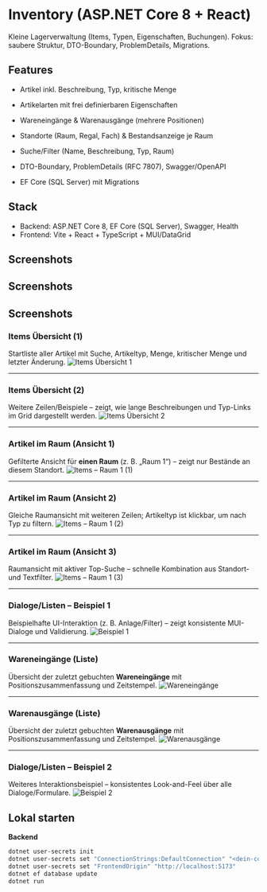 # Inventory (ASP.NET Core 8 + React)

Kleine Lagerverwaltung (Items, Typen, Eigenschaften, Buchungen). Fokus: saubere Struktur, DTO-Boundary, ProblemDetails, Migrations.

## Features

- Artikel inkl. Beschreibung, Typ, kritische Menge

- Artikelarten mit frei definierbaren Eigenschaften

- Wareneingänge &  Warenausgänge (mehrere Positionen)

- Standorte (Raum, Regal, Fach) & Bestandsanzeige je Raum

- Suche/Filter (Name, Beschreibung, Typ, Raum)

- DTO-Boundary, ProblemDetails (RFC 7807), Swagger/OpenAPI

- EF Core (SQL Server) mit Migrations

## Stack
- Backend: ASP.NET Core 8, EF Core (SQL Server), Swagger, Health
- Frontend: Vite + React + TypeScript + MUI/DataGrid

## Screenshots
## Screenshots

## Screenshots

### Items Übersicht (1)
Startliste aller Artikel mit Suche, Artikeltyp, Menge, kritischer Menge und letzter Änderung.
![Items Übersicht 1](docs/screenshots/Screenshot%202025-09-29%20at%2020-35-21%20Items%20%C3%9Cbersicht.png)

---

### Items Übersicht (2)
Weitere Zeilen/Beispiele – zeigt, wie lange Beschreibungen und Typ-Links im Grid dargestellt werden.
![Items Übersicht 2](docs/screenshots/Screenshot%202025-09-29%20at%2020-35-33%20Items%20%C3%9Cbersicht.png)

---

### Artikel im Raum (Ansicht 1)
Gefilterte Ansicht für **einen Raum** (z. B. „Raum 1“) – zeigt nur Bestände an diesem Standort.
![Items – Raum 1 (1)](docs/screenshots/Screenshot%202025-09-29%20at%2020-36-29%20Items%20%E2%80%93%20Raum%201.png)

---

### Artikel im Raum (Ansicht 2)
Gleiche Raumansicht mit weiteren Zeilen; Artikeltyp ist klickbar, um nach Typ zu filtern.
![Items – Raum 1 (2)](docs/screenshots/Screenshot%202025-09-29%20at%2020-36-43%20Items%20%E2%80%93%20Raum%201.png)

---

### Artikel im Raum (Ansicht 3)
Raumansicht mit aktiver Top-Suche – schnelle Kombination aus Standort- und Textfilter.
![Items – Raum 1 (3)](docs/screenshots/Screenshot%202025-09-29%20at%2020-37-00%20Items%20%E2%80%93%20Raum%201.png)

---

### Dialoge/Listen – Beispiel 1
Beispielhafte UI-Interaktion (z. B. Anlage/Filter) – zeigt konsistente MUI-Dialoge und Validierung.
![Beispiel 1](docs/screenshots/Screenshot%202025-09-29%20at%2020-37-13%20Items%20%C3%9Cbersicht.png)

---

### Wareneingänge (Liste)
Übersicht der zuletzt gebuchten **Wareneingänge** mit Positionszusammenfassung und Zeitstempel.
![Wareneingänge](docs/screenshots/Screenshot%202025-09-29%20at%2020-37-24%20Items%20%C3%9Cbersicht.png)

---

### Warenausgänge (Liste)
Übersicht der zuletzt gebuchten **Warenausgänge** mit Positionszusammenfassung und Zeitstempel.
![Warenausgänge](docs/screenshots/Screenshot%202025-09-29%20at%2020-37-41%20Items%20%C3%9Cbersicht.png)

---

### Dialoge/Listen – Beispiel 2
Weiteres Interaktionsbeispiel – konsistentes Look-and-Feel über alle Dialoge/Formulare.
![Beispiel 2](docs/screenshots/Screenshot%202025-09-29%20at%2020-37-57%20Items%20%C3%9Cbersicht.png)


## Lokal starten
**Backend**
```bash
dotnet user-secrets init
dotnet user-secrets set "ConnectionStrings:DefaultConnection" "<dein-conn-string>"
dotnet user-secrets set "FrontendOrigin" "http://localhost:5173"
dotnet ef database update
dotnet run
